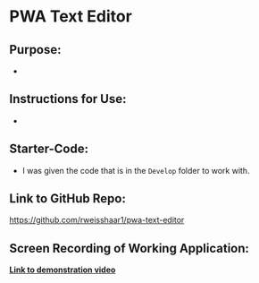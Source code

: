 # PWA Text Editor

## Purpose:
- 

## Instructions for Use:
- 

## Starter-Code:
- I was given the code that is in the `Develop` folder to work with.

## Link to GitHub Repo:
https://github.com/rweisshaar1/pwa-text-editor

## Screen Recording of Working Application:
[**Link to demonstration video**](https://drive.google.com/drive/u/0/folders/196niBP60rON5JtCGS_Mmsd7_S_nlqUpj?q=type:video%20parent:196niBP60rON5JtCGS_Mmsd7_S_nlqUpj "Walkthrough video")